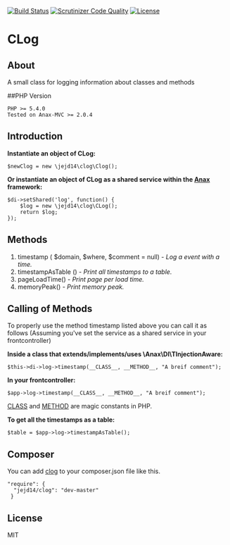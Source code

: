 [![Build Status](https://travis-ci.org/JesperJohnsson/CLog.svg?branch=master)](https://travis-ci.org/JesperJohnsson/CLog.svg?branch=master) [![Scrutinizer Code Quality](https://scrutinizer-ci.com/g/JesperJohnsson/CLog/badges/quality-score.png?b=master)](https://scrutinizer-ci.com/g/JesperJohnsson/CLog/?branch=master) [![License](https://poser.pugx.org/dlid/cdbyuml/license.svg)](https://packagist.org/packages/jejd14/clog)

# CLog
## About
A small class for logging information about classes and methods

##PHP Version
<pre><code>PHP >= 5.4.0
Tested on Anax-MVC >= 2.0.4</code></pre>

## Introduction
__Instantiate an object of CLog:__
<pre><code>$newClog = new \jejd14\clog\Clog();</code></pre>

__Or instantiate an object of CLog as a shared service within the [Anax](https://github.com/mosbth/Anax-MVC) framework:__
<pre><code>$di->setShared('log', function() {
    $log = new \jejd14\clog\CLog();
    return $log;
});</code></pre>

## Methods

1. timestamp ( $domain, $where, $comment = null) - *Log a event with a time.*
2. timestampAsTable () - *Print all timestamps to a table.*
3. pageLoadTime() - *Print page per load time.*
4. memoryPeak() - *Print memory peak.*

## Calling of Methods
To properly use the method timestamp listed above you can call it as follows
(Assuming you've set the service as a shared service in your frontcontroller)

__Inside a class that extends/implements/uses \Anax\DI\TInjectionAware:__
<pre><code>$this->di->log->timestamp(__CLASS__, __METHOD__, "A breif comment");</code></pre>

__In your frontcontroller:__
<pre><code>$app->log->timestamp(__CLASS__, __METHOD__, "A breif comment");</code></pre>

[CLASS](http://php.net/manual/en/language.constants.predefined.php) and [METHOD](http://php.net/manual/en/language.constants.predefined.php) are magic constants in PHP.

__To get all the timestamps as a table:__
<pre><code>$table = $app->log->timestampAsTable();</code></pre>

## Composer
You can add [clog](https://packagist.org/packages/jejd14/clog) to your composer.json file like this.

<pre><code>"require": {
  "jejd14/clog": "dev-master"
 }</code></pre>
 
## License
 MIT
